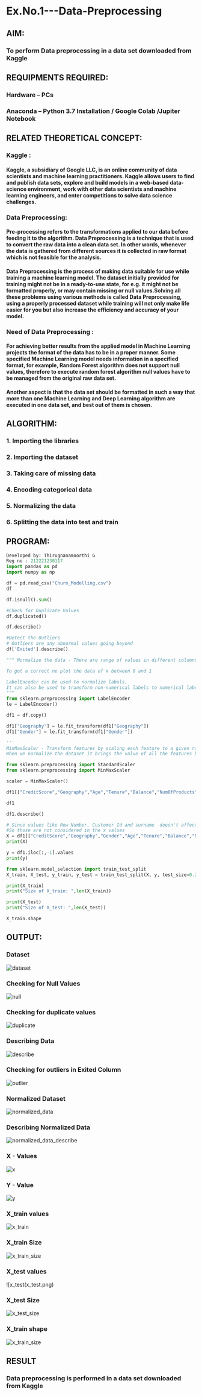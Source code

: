 # Ex.No.1---Data-Preprocessing
## AIM:

### To perform Data preprocessing in a data set downloaded from Kaggle

## REQUIPMENTS REQUIRED:
### Hardware – PCs
### Anaconda – Python 3.7 Installation / Google Colab /Jupiter Notebook

## RELATED THEORETICAL CONCEPT:

### Kaggle :
#### Kaggle, a subsidiary of Google LLC, is an online community of data scientists and machine learning practitioners. Kaggle allows users to find and publish data sets, explore and build models in a web-based data-science environment, work with other data scientists and machine learning engineers, and enter competitions to solve data science challenges.

### Data Preprocessing:

#### Pre-processing refers to the transformations applied to our data before feeding it to the algorithm. Data Preprocessing is a technique that is used to convert the raw data into a clean data set. In other words, whenever the data is gathered from different sources it is collected in raw format which is not feasible for the analysis.
#### Data Preprocessing is the process of making data suitable for use while training a machine learning model. The dataset initially provided for training might not be in a ready-to-use state, for e.g. it might not be formatted properly, or may contain missing or null values.Solving all these problems using various methods is called Data Preprocessing, using a properly processed dataset while training will not only make life easier for you but also increase the efficiency and accuracy of your model.

### Need of Data Preprocessing :

#### For achieving better results from the applied model in Machine Learning projects the format of the data has to be in a proper manner. Some specified Machine Learning model needs information in a specified format, for example, Random Forest algorithm does not support null values, therefore to execute random forest algorithm null values have to be managed from the original raw data set.
#### Another aspect is that the data set should be formatted in such a way that more than one Machine Learning and Deep Learning algorithm are executed in one data set, and best out of them is chosen.


## ALGORITHM:
### 1. Importing the libraries
### 2. Importing the dataset
### 3. Taking care of missing data
### 4. Encoding categorical data
### 5. Normalizing the data
### 6. Splitting the data into test and train

## PROGRAM:
```python
Developed by: Thirugnanamoorthi G
Reg no : 212221230117
import pandas as pd
import numpy as np

df = pd.read_csv("Churn_Modelling.csv")
df

df.isnull().sum()

#Check for Duplicate Values
df.duplicated()

df.describe()

#Detect the Outliers
# Outliers are any abnormal values going beyond
df['Exited'].describe()

""" Normalize the data - There are range of values in different columns of x are different. 

To get a correct ne plot the data of x between 0 and 1 

LabelEncoder can be used to normalize labels.
It can also be used to transform non-numerical labels to numerical labels.
"""
from sklearn.preprocessing import LabelEncoder
le = LabelEncoder()

df1 = df.copy()

df1["Geography"] = le.fit_transform(df1["Geography"])
df1["Gender"] = le.fit_transform(df1["Gender"])

'''
MinMaxScaler - Transform features by scaling each feature to a given range. 
When we normalize the dataset it brings the value of all the features between 0 and 1 so that all the columns are in the same range, and thus there is no dominant feature.'''

from sklearn.preprocessing import StandardScaler
from sklearn.preprocessing import MinMaxScaler

scaler = MinMaxScaler()

df1[["CreditScore","Geography","Age","Tenure","Balance","NumOfProducts","EstimatedSalary"]] = pd.DataFrame(scaler.fit_transform(df1[["CreditScore","Geography","Age","Tenure","Balance","NumOfProducts","EstimatedSalary"]]))

df1

df1.describe()

# Since values like Row Number, Customer Id and surname  doesn't affect the output y(Exited).
#So those are not considered in the x values
X = df1[["CreditScore","Geography","Gender","Age","Tenure","Balance","NumOfProducts","HasCrCard","IsActiveMember","EstimatedSalary"]].values
print(X)

y = df1.iloc[:,-1].values
print(y)

from sklearn.model_selection import train_test_split
X_train, X_test, y_train, y_test = train_test_split(X, y, test_size=0.2)

print(X_train)
print("Size of X_train: ",len(X_train))

print(X_test)
print("Size of X_test: ",len(X_test))

X_train.shape
```

## OUTPUT:
### Dataset
![dataset](dataset.png)
### Checking for Null Values
![null](null.png)
### Checking for duplicate values
![duplicate](duplicate.png)
### Describing Data
![describe](describe.png)
### Checking for outliers in Exited Column
![outlier](outlier.png)
### Normalized Dataset
![normalized_data](normalized_data.png)
### Describing Normalized Data
![normalized_data_describe](Normalized_describe.png)
### X - Values
![x](x.png)
### Y - Value
![y](y.png)
### X_train values 
![x_train](x_train.png)
### X_train Size
![x_train_size](x_train_size.png)
### X_test values 
![x_test(x_test.png)
### X_test Size
![x_test_size](x_test_size.png)
### X_train shape
![x_train_size](x_train_shape.png)

## RESULT
### Data preprocessing is performed in a data set downloaded from Kaggle
